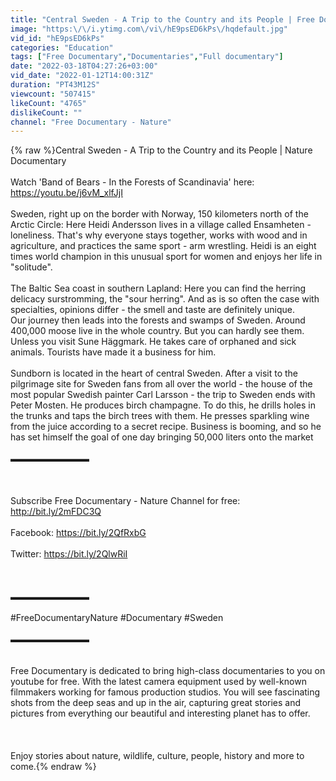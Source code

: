 ```yaml
---
title: "Central Sweden - A Trip to the Country and its People | Free Documentary Nature"
image: "https:\/\/i.ytimg.com\/vi\/hE9psED6kPs\/hqdefault.jpg"
vid_id: "hE9psED6kPs"
categories: "Education"
tags: ["Free Documentary","Documentaries","Full documentary"]
date: "2022-03-18T04:27:26+03:00"
vid_date: "2022-01-12T14:00:31Z"
duration: "PT43M12S"
viewcount: "507415"
likeCount: "4765"
dislikeCount: ""
channel: "Free Documentary - Nature"
---
```

{% raw %}Central Sweden - A Trip to the Country and its People | Nature Documentary<br /><br />Watch 'Band of Bears - In the Forests of Scandinavia' here:  <a rel="nofollow" target="blank" href="https://youtu.be/j6vM_xlfJjI">https://youtu.be/j6vM_xlfJjI</a><br /><br />Sweden, right up on the border with Norway, 150 kilometers north of the Arctic Circle: Here Heidi Andersson lives in a village called Ensamheten - loneliness. That's why everyone stays together, works with wood and in agriculture, and practices the same sport - arm wrestling. Heidi is an eight times world champion in this unusual sport for women and enjoys her life in &quot;solitude&quot;. <br /><br />The Baltic Sea coast in southern Lapland: Here you can find the herring delicacy surstromming, the &quot;sour herring&quot;. And as is so often the case with specialties, opinions differ - the smell and taste are definitely unique. <br />Our journey then leads into the forests and swamps of Sweden. Around 400,000 moose live in the whole country. But you can hardly see them. Unless you visit Sune Häggmark. He takes care of orphaned and sick animals. Tourists have made it a business for him.<br /><br />Sundborn is located in the heart of central Sweden. After a visit to the pilgrimage site for Sweden fans from all over the world - the house of the most popular Swedish painter Carl Larsson - the trip to Sweden ends with Peter Mosten. He produces birch champagne. To do this, he drills holes in the trunks and taps the birch trees with them. He presses sparkling wine from the juice according to a secret recipe. Business is booming, and so he has set himself the goal of one day bringing 50,000 liters onto the market<br /><br />▬▬▬▬▬▬▬▬▬<br /><br /><br /><br />Subscribe Free Documentary - Nature Channel for free: <a rel="nofollow" target="blank" href="http://bit.ly/2mFDC3Q">http://bit.ly/2mFDC3Q</a><br /><br />Facebook: <a rel="nofollow" target="blank" href="https://bit.ly/2QfRxbG">https://bit.ly/2QfRxbG</a><br /><br />Twitter: <a rel="nofollow" target="blank" href="https://bit.ly/2QlwRiI">https://bit.ly/2QlwRiI</a><br /><br /><br /><br />▬▬▬▬▬▬▬▬▬<br /><br />#FreeDocumentaryNature #Documentary #Sweden<br /><br />▬▬▬▬▬▬▬▬▬<br /><br /><br />Free Documentary is dedicated to bring high-class documentaries to you on youtube for free. With the latest camera equipment used by well-known filmmakers working for famous production studios. You will see fascinating shots from the deep seas and up in the air, capturing great stories and pictures from everything our beautiful and interesting planet has to offer. <br /><br /><br /><br />Enjoy stories about nature, wildlife, culture, people, history and more to come.{% endraw %}
